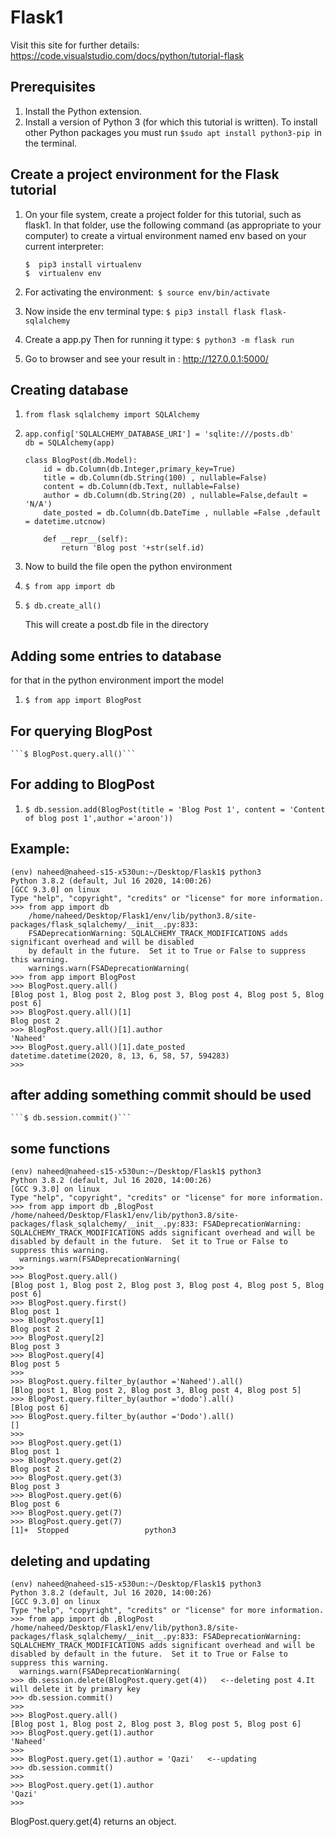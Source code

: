 # Flask1



Visit this site for further details:
https://code.visualstudio.com/docs/python/tutorial-flask

## Prerequisites 
  1. Install the Python extension.
  2. Install a version of Python 3 (for which this tutorial is written). To install other Python packages you must run ```$sudo apt install python3-pip ```in the    	   	terminal.
       
## Create a project environment for the Flask tutorial 

1. On your file system, create a project folder for this tutorial, such as flask1.
	In that folder, use the following command (as appropriate to your computer) to create a virtual environment named env based on your current interpreter:
	```
	$  pip3 install virtualenv 
	$  virtualenv env   			
	```

2. For activating the environment:``` $ source env/bin/activate```

3. Now inside the env  terminal type:
	```$ pip3 install flask flask-sqlalchemy```
4. Create a app.py
	Then for running it type:
	```$ python3 -m flask run```
5. Go to browser and see your result in : http://127.0.0.1:5000/



## Creating database 
1.	```from flask sqlalchemy import SQLAlchemy```

2. 	```
	app.config['SQLALCHEMY_DATABASE_URI'] = 'sqlite:///posts.db'
	db = SQLAlchemy(app)
	
	class BlogPost(db.Model):
		id = db.Column(db.Integer,primary_key=True)
   		title = db.Column(db.String(100) , nullable=False)
   		content = db.Column(db.Text, nullable=False)
   		author = db.Column(db.String(20) , nullable=False,default = 'N/A')
   		date_posted = db.Column(db.DateTime , nullable =False ,default = datetime.utcnow)
    		
   		def __repr__(self):
   			return 'Blog post '+str(self.id)
   	```	
   			
3. 	Now to build the file open the python environment
4.	```$ from app import db```
5. 	```$ db.create_all()```
	
	This will create a post.db file in the directory


## Adding some entries to database
for that in the python environment import the model
1. 	```$ from app import BlogPost```

## For querying BlogPost
 	```$ BlogPost.query.all()```

## For adding to BlogPost
1. 	```$ db.session.add(BlogPost(title = 'Blog Post 1', content = 'Content of blog post 1',author ='aroon'))```

## Example:
```
(env) naheed@naheed-s15-x530un:~/Desktop/Flask1$ python3
Python 3.8.2 (default, Jul 16 2020, 14:00:26) 
[GCC 9.3.0] on linux
Type "help", "copyright", "credits" or "license" for more information.
>>> from app import db
	/home/naheed/Desktop/Flask1/env/lib/python3.8/site-packages/flask_sqlalchemy/__init__.py:833: 
	FSADeprecationWarning: SQLALCHEMY_TRACK_MODIFICATIONS adds significant overhead and will be disabled 		
	by default in the future.  Set it to True or False to suppress this warning.
  	warnings.warn(FSADeprecationWarning(
>>> from app import BlogPost
>>> BlogPost.query.all()
[Blog post 1, Blog post 2, Blog post 3, Blog post 4, Blog post 5, Blog post 6]
>>> BlogPost.query.all()[1]
Blog post 2
>>> BlogPost.query.all()[1].author
'Naheed'
>>> BlogPost.query.all()[1].date_posted
datetime.datetime(2020, 8, 13, 6, 58, 57, 594283)
>>> 
```

## after adding something commit should be used
	```$ db.session.commit()```


## some functions
```
(env) naheed@naheed-s15-x530un:~/Desktop/Flask1$ python3
Python 3.8.2 (default, Jul 16 2020, 14:00:26) 
[GCC 9.3.0] on linux
Type "help", "copyright", "credits" or "license" for more information.
>>> from app import db ,BlogPost
/home/naheed/Desktop/Flask1/env/lib/python3.8/site-packages/flask_sqlalchemy/__init__.py:833: FSADeprecationWarning: SQLALCHEMY_TRACK_MODIFICATIONS adds significant overhead and will be disabled by default in the future.  Set it to True or False to suppress this warning.
  warnings.warn(FSADeprecationWarning(
>>> 
>>> BlogPost.query.all()
[Blog post 1, Blog post 2, Blog post 3, Blog post 4, Blog post 5, Blog post 6]
>>> BlogPost.query.first()
Blog post 1
>>> BlogPost.query[1]
Blog post 2
>>> BlogPost.query[2]
Blog post 3
>>> BlogPost.query[4]
Blog post 5
>>> 
>>> BlogPost.query.filter_by(author ='Naheed').all()
[Blog post 1, Blog post 2, Blog post 3, Blog post 4, Blog post 5]
>>> BlogPost.query.filter_by(author ='dodo').all()
[Blog post 6]
>>> BlogPost.query.filter_by(author ='Dodo').all()
[]
>>> 
>>> BlogPost.query.get(1)
Blog post 1
>>> BlogPost.query.get(2)
Blog post 2
>>> BlogPost.query.get(3)
Blog post 3
>>> BlogPost.query.get(6)
Blog post 6
>>> BlogPost.query.get(7)
>>> BlogPost.query.get(7)
[1]+  Stopped                 python3
```

## deleting and updating 
```
(env) naheed@naheed-s15-x530un:~/Desktop/Flask1$ python3
Python 3.8.2 (default, Jul 16 2020, 14:00:26) 
[GCC 9.3.0] on linux
Type "help", "copyright", "credits" or "license" for more information.
>>> from app import db ,BlogPost
/home/naheed/Desktop/Flask1/env/lib/python3.8/site-packages/flask_sqlalchemy/__init__.py:833: FSADeprecationWarning: SQLALCHEMY_TRACK_MODIFICATIONS adds significant overhead and will be disabled by default in the future.  Set it to True or False to suppress this warning.
  warnings.warn(FSADeprecationWarning(
>>> db.session.delete(BlogPost.query.get(4))   <--deleting post 4.It will delete it by primary key
>>> db.session.commit()
>>> 
>>> BlogPost.query.all()
[Blog post 1, Blog post 2, Blog post 3, Blog post 5, Blog post 6]
>>> BlogPost.query.get(1).author
'Naheed'
>>> 
>>> BlogPost.query.get(1).author = 'Qazi'   <--updating 
>>> db.session.commit()
>>> 
>>> BlogPost.query.get(1).author
'Qazi'
>>> 
```
BlogPost.query.get(4) returns an object.












 
